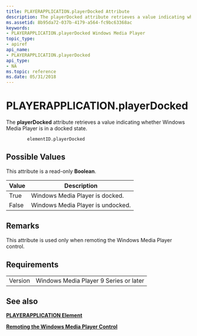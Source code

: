 ```yaml
---
title: PLAYERAPPLICATION.playerDocked Attribute
description: The playerDocked attribute retrieves a value indicating whether Windows Media Player is in a docked state.
ms.assetid: 8b95da72-037b-4179-a564-fc9bc63368ac
keywords:
- PLAYERAPPLICATION.playerDocked Windows Media Player
topic_type:
- apiref
api_name:
- PLAYERAPPLICATION.playerDocked
api_type:
- NA
ms.topic: reference
ms.date: 05/31/2018
---
```


# PLAYERAPPLICATION.playerDocked

The **playerDocked** attribute retrieves a value indicating whether Windows Media Player is in a docked state.

``` syntax
        elementID.playerDocked
```

## Possible Values

This attribute is a read-only **Boolean**.



| Value | Description                       |
|-------|-----------------------------------|
| True  | Windows Media Player is docked.   |
| False | Windows Media Player is undocked. |



 

## Remarks

This attribute is used only when remoting the Windows Media Player control.

## Requirements



|                    |                                                   |
|--------------------|---------------------------------------------------|
| Version<br/> | Windows Media Player 9 Series or later<br/> |



## See also

<dl> <dt>

[**PLAYERAPPLICATION Element**](playerapplication-element.md)
</dt> <dt>

[**Remoting the Windows Media Player Control**](remoting-the-windows-media-player-control.md)
</dt> </dl>

 

 






